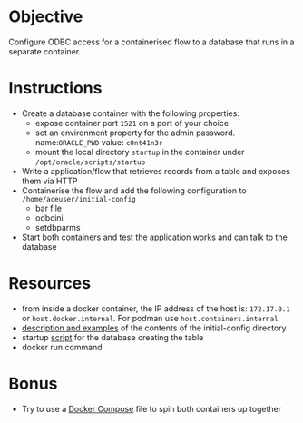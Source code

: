 # Objective
Configure ODBC access for a containerised flow to a database that runs in a separate container.

# Instructions
- Create a database container with the following properties:
    - expose container port `1521` on a port of your choice
    - set an environment property for the admin password. name:`ORACLE_PWD` value: `c0nt41n3r`
    - mount the local directory `startup` in the container under `/opt/oracle/scripts/startup` 
- Write a application/flow that retrieves records from a table and exposes them via HTTP
- Containerise the flow and add the following configuration to `/home/aceuser/initial-config`
    - bar file
    - odbcini
    - setdbparms
- Start both containers and test the application works and can talk to the database

# Resources
- from inside a docker container, the IP address of the host is: `172.17.0.1` or `host.docker.internal`. For podman use `host.containers.internal`
- [description and examples](https://hub.docker.com/r/ibmcom/ace-server) of the contents of the initial-config directory
- startup [script](./startup/create-sample-database.sql) for the database creating the table
- docker run command

# Bonus
- Try to use a [Docker Compose](https://docs.docker.com/compose/) file to spin both containers up together